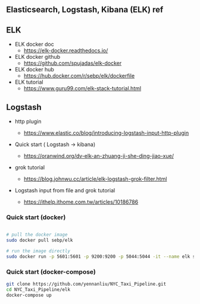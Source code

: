 ## Elasticsearch, Logstash, Kibana (ELK) ref 

## ELK 
- ELK docker doc
	- https://elk-docker.readthedocs.io/
- ELK docker github
	- https://github.com/spujadas/elk-docker
- ELK docker hub 
	- https://hub.docker.com/r/sebp/elk/dockerfile
- ELK tutorial
	- https://www.guru99.com/elk-stack-tutorial.html

## Logstash 
- http plugin
	- https://www.elastic.co/blog/introducing-logstash-input-http-plugin
- Quick start ( Logstash -> kibana)
	- https://oranwind.org/dv-elk-an-zhuang-ji-she-ding-jiao-xue/

- grok tutorial
	- https://blog.johnwu.cc/article/elk-logstash-grok-filter.html

- Logstash input from file and grok tutorial
	- https://ithelp.ithome.com.tw/articles/10186786

### Quick start (docker)
```bash

# pull the docker image
sudo docker pull sebp/elk

# run the image directly
sudo docker run -p 5601:5601 -p 9200:9200 -p 5044:5044 -it --name elk sebp/elk
```

### Quick start (docker-compose)
```bash
git clone https://github.com/yennanliu/NYC_Taxi_Pipeline.git
cd NYC_Taxi_Pipeline/elk
docker-compose up 
```